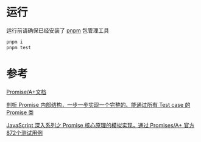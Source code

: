 # 运行
运行前请确保已经安装了 [pnpm](https://pnpm.io/zh/) 包管理工具
```js
pnpm i
pnpm test
```
# 参考
[Promise/A+文档](https://promisesaplus.com/)  

[剖析 Promise 内部结构，一步一步实现一个完整的、能通过所有 Test case 的 Promise 类](https://github.com/xieranmaya/blog/issues/3)  

[JavaScript 深入系列之 Promise 核心原理的模拟实现，通过 Promises/A+ 官方872个测试用例
](https://github.com/yuanyuanbyte/Blog/issues/125)